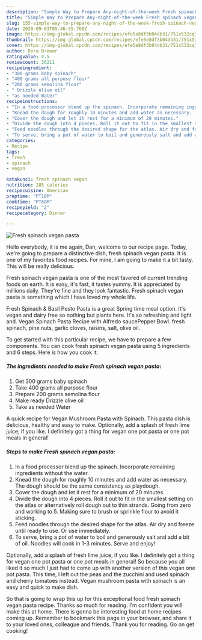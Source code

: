 ```yaml
---
description: "Simple Way to Prepare Any-night-of-the-week Fresh spinach vegan pasta"
title: "Simple Way to Prepare Any-night-of-the-week Fresh spinach vegan pasta"
slug: 155-simple-way-to-prepare-any-night-of-the-week-fresh-spinach-vegan-pasta
date: 2020-09-03T05:46:55.760Z
image: https://img-global.cpcdn.com/recipes/efe5e8df3b04db31/751x532cq70/fresh-spinach-vegan-pasta-recipe-main-photo.jpg
thumbnail: https://img-global.cpcdn.com/recipes/efe5e8df3b04db31/751x532cq70/fresh-spinach-vegan-pasta-recipe-main-photo.jpg
cover: https://img-global.cpcdn.com/recipes/efe5e8df3b04db31/751x532cq70/fresh-spinach-vegan-pasta-recipe-main-photo.jpg
author: Dora Brewer
ratingvalue: 4.5
reviewcount: 36211
recipeingredient:
- "300 grams baby spinach"
- "400 grams all purpose flour"
- "200 grams semolina flour"
- " Drizzle olive oil"
- "as needed Water"
recipeinstructions:
- "In a food processor blend up the spinach. Incorporate remaining ingredients without the water."
- "Knead the dough for roughly 10 minutes and add water as necessary. The dough should be the same consistency as playdough."
- "Cover the dough and let it rest for a minimum of 20 minutes."
- "Divide the dough into 4 pieces. Roll it out to fit in the smallest setting on the atlas or alternatively roll dough out to thin strands. Going from zero and working to 5. Making sure to brush or sprinkle flour to avoid it sticking."
- "Feed noodles through the desired shape for the atlas. Air dry and freeze until ready to use. Or use immediately."
- "To serve, bring a pot of water to boil and generously salt and add a bit of oil. Noodles will cook in 1-3 minutes. Serve and enjoy!"
categories:
- Recipe
tags:
- fresh
- spinach
- vegan

katakunci: fresh spinach vegan 
nutrition: 285 calories
recipecuisine: American
preptime: "PT18M"
cooktime: "PT60M"
recipeyield: "2"
recipecategory: Dinner

---
```



![Fresh spinach vegan pasta](https://img-global.cpcdn.com/recipes/efe5e8df3b04db31/751x532cq70/fresh-spinach-vegan-pasta-recipe-main-photo.jpg)

Hello everybody, it is me again, Dan, welcome to our recipe page. Today, we're going to prepare a distinctive dish, fresh spinach vegan pasta. It is one of my favorites food recipes. For mine, I am going to make it a bit tasty. This will be really delicious.

Fresh spinach vegan pasta is one of the most favored of current trending foods on earth. It is easy, it's fast, it tastes yummy. It is appreciated by millions daily. They're fine and they look fantastic. Fresh spinach vegan pasta is something which I have loved my whole life.

Fresh Spinach &amp; Basil Pesto Pasta is a great Spring time meal option. It&#39;s vegan and dairy free so nothing but plants here. It&#39;s so refreshing and light and. Vegan Spinach Pasta Recipe with Alfredo saucePepper Bowl. fresh spinach, pine nuts, garlic cloves, raisins, salt, olive oil.


To get started with this particular recipe, we have to prepare a few components. You can cook fresh spinach vegan pasta using 5 ingredients and 6 steps. Here is how you cook it.

<!--inarticleads1-->

##### The ingredients needed to make Fresh spinach vegan pasta:

1. Get 300 grams baby spinach
1. Take 400 grams all purpose flour
1. Prepare 200 grams semolina flour
1. Make ready  Drizzle olive oil
1. Take as needed Water


A quick recipe for Vegan Mushroom Pasta with Spinach. This pasta dish is delicious, healthy and easy to make. Optionally, add a splash of fresh lime juice, if you like. I definitely got a thing for vegan one pot pasta or one pot meals in general! 

<!--inarticleads2-->

##### Steps to make Fresh spinach vegan pasta:

1. In a food processor blend up the spinach. Incorporate remaining ingredients without the water.
1. Knead the dough for roughly 10 minutes and add water as necessary. The dough should be the same consistency as playdough.
1. Cover the dough and let it rest for a minimum of 20 minutes.
1. Divide the dough into 4 pieces. Roll it out to fit in the smallest setting on the atlas or alternatively roll dough out to thin strands. Going from zero and working to 5. Making sure to brush or sprinkle flour to avoid it sticking.
1. Feed noodles through the desired shape for the atlas. Air dry and freeze until ready to use. Or use immediately.
1. To serve, bring a pot of water to boil and generously salt and add a bit of oil. Noodles will cook in 1-3 minutes. Serve and enjoy!


Optionally, add a splash of fresh lime juice, if you like. I definitely got a thing for vegan one pot pasta or one pot meals in general! So because you all liked it so much I just had to come up with another version of this vegan one pot pasta. This time, I left out the peas and the zucchini and used spinach and cherry tomatoes instead. Vegan mushroom pasta with spinach is an easy and quick to make dish. 

So that is going to wrap this up for this exceptional food fresh spinach vegan pasta recipe. Thanks so much for reading. I'm confident you will make this at home. There is gonna be interesting food at home recipes coming up. Remember to bookmark this page in your browser, and share it to your loved ones, colleague and friends. Thank you for reading. Go on get cooking!
